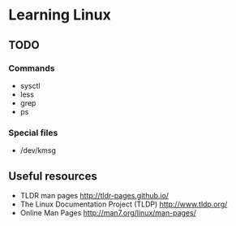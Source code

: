 # Learning Linux

## TODO

### Commands
- sysctl
- less
- grep
- ps

### Special files
- /dev/kmsg

## Useful resources
- TLDR man pages http://tldr-pages.github.io/
- The Linux Documentation Project (TLDP) http://www.tldp.org/
- Online Man Pages http://man7.org/linux/man-pages/
